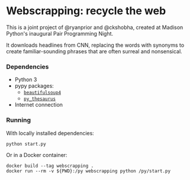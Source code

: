 # Webscrapping: recycle the web

This is a joint project of @ryanprior and @ckshobha, created at Madison Python's inaugural Pair Programming Night.

It downloads headlines from CNN, replacing the words with synonyms to create familiar-sounding phrases that are often surreal and nonsensical.

### Dependencies

* Python 3
* pypy packages:
  * [`beautifulsoup4`](https://pypi.python.org/pypi/beautifulsoup4)
  * [`py_thesaurus`](https://pypi.python.org/pypi/py-thesaurus)
* Internet connection

### Running

With locally installed dependencies:

```shell
python start.py
```

Or in a Docker container:

```shell
docker build --tag webscrapping .
docker run --rm -v ${PWD}:/py webscrapping python /py/start.py
```